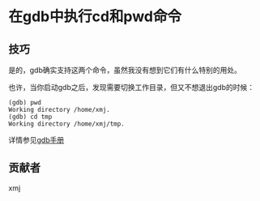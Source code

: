 # 在gdb中执行cd和pwd命令

## 技巧

是的，gdb确实支持这两个命令，虽然我没有想到它们有什么特别的用处。

也许，当你启动gdb之后，发现需要切换工作目录，但又不想退出gdb的时候：

	(gdb) pwd
	Working directory /home/xmj.
	(gdb) cd tmp
	Working directory /home/xmj/tmp.

详情参见[gdb手册](https://sourceware.org/gdb/onlinedocs/gdb/Working-Directory.html#Working-Directory)

## 贡献者

xmj

